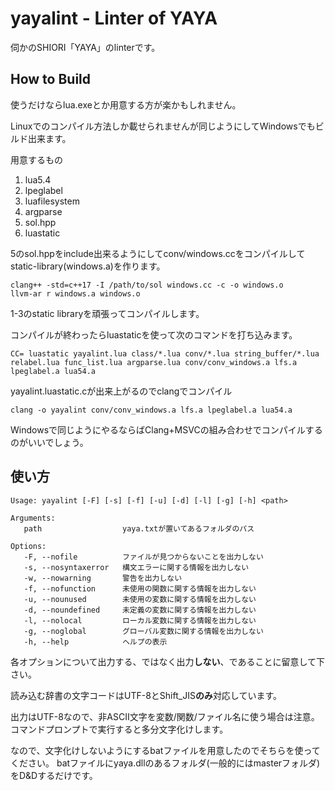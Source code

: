 # yayalint - Linter of YAYA

伺かのSHIORI「YAYA」のlinterです。

## How to Build

使うだけならlua.exeとか用意する方が楽かもしれません。

Linuxでのコンパイル方法しか載せられませんが同じようにしてWindowsでもビルド出来ます。

用意するもの

1. lua5.4
2. lpeglabel
3. luafilesystem
4. argparse
5. sol.hpp
6. luastatic

5のsol.hppをinclude出来るようにしてconv/windows.ccをコンパイルしてstatic-library(windows.a)を作ります。

```
clang++ -std=c++17 -I /path/to/sol windows.cc -c -o windows.o
llvm-ar r windows.a windows.o
```

1-3のstatic libraryを頑張ってコンパイルします。

コンパイルが終わったらluastaticを使って次のコマンドを打ち込みます。

```
CC= luastatic yayalint.lua class/*.lua conv/*.lua string_buffer/*.lua relabel.lua func_list.lua argparse.lua conv/conv_windows.a lfs.a lpeglabel.a lua54.a
```

yayalint.luastatic.cが出来上がるのでclangでコンパイル

```
clang -o yayalint conv/conv_windows.a lfs.a lpeglabel.a lua54.a
```

Windowsで同じようにやるならばClang\+MSVCの組み合わせでコンパイルするのがいいでしょう。

## 使い方

```
Usage: yayalint [-F] [-s] [-f] [-u] [-d] [-l] [-g] [-h] <path>

Arguments:
   path                  yaya.txtが置いてあるフォルダのパス

Options:
   -F, --nofile          ファイルが見つからないことを出力しない
   -s, --nosyntaxerror   構文エラーに関する情報を出力しない
   -w, --nowarning       警告を出力しない
   -f, --nofunction      未使用の関数に関する情報を出力しない
   -u, --nounused        未使用の変数に関する情報を出力しない
   -d, --noundefined     未定義の変数に関する情報を出力しない
   -l, --nolocal         ローカル変数に関する情報を出力しない
   -g, --noglobal        グローバル変数に関する情報を出力しない
   -h, --help            ヘルプの表示
```

各オプションについて出力する、ではなく出力**しない**、であることに留意して下さい。

読み込む辞書の文字コードはUTF-8とShift\_JIS**のみ**対応しています。

出力はUTF-8なので、非ASCII文字を変数/関数/ファイル名に使う場合は注意。 コマンドプロンプトで実行すると多分文字化けします。

なので、文字化けしないようにするbatファイルを用意したのでそちらを使ってください。 batファイルにyaya.dllのあるフォルダ(一般的にはmasterフォルダ)をD&Dするだけです。

